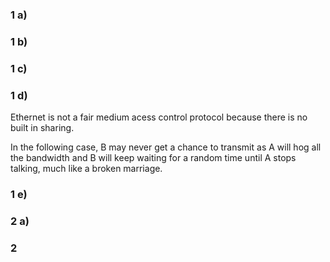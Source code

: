 ### 1 a)

### 1 b)

### 1 c)

### 1 d)

Ethernet is not a fair medium acess control protocol because there is no built in sharing.

In the following case, B may never get a chance to transmit as A will hog all the bandwidth and B will keep waiting for a random time until A stops talking, much like a broken marriage.

### 1 e)

### 2 a)

### 2

